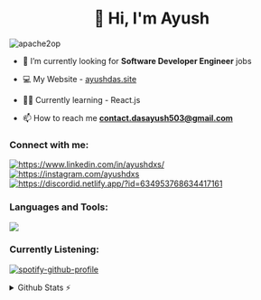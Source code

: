 <h1 align="center">👋 Hi, I'm Ayush</h1>
<p align="left"> <img src="https://komarev.com/ghpvc/?username=apache2op&label=Profile%20views&color=0e75b6&style=flat" alt="apache2op" /> </p>

- 🔭 I’m currently looking for **Software Developer Engineer** jobs

- 💻 My Website - [ayushdas.site](https://apache2op.github.io/CODSOFT/Portfolio/)

- 👨‍💻 Currently learning - React.js

- 📫 How to reach me **contact.dasayush503@gmail.com**

<h3 align="left">Connect with me:</h3>
<p align="left">

<a href="https://www.linkedin.com/in/ayushdxs/" target="blank"><img align="center" src="https://skillicons.dev/icons?i=linkedin" alt="https://www.linkedin.com/in/ayushdxs/" /></a>
<a href="https://instagram.com/ayushdxs" target="blank"><img align="center" src="https://skillicons.dev/icons?i=instagram" alt="https://instagram.com/ayushdxs" /></a>
<a href="https://discordid.netlify.app/?id=634953768634417161" target="blank"><img align="center" src="https://skillicons.dev/icons?i=discord" alt="https://discordid.netlify.app/?id=634953768634417161" /></a>
</p>

<h3 align="left">Languages and Tools:</h3>
<p align="left">
  <a href="https://skillicons.dev">
    <img src="https://skillicons.dev/icons?i=c,cpp,java,py,html,css,js,react,git,mysql,vscode,eclipse,ubuntu,windows" />
  </a>
</p>

<h3 align="left">Currently Listening:</h3>

[![spotify-github-profile](https://spotify-github-profile.kittinanx.com/api/view?uid=31lw734bh7zgizzp5abhrr63krqi&cover_image=true&theme=natemoo-re&show_offline=false&background_color=121212&interchange=true&bar_color=53b14f&bar_color_cover=false)](https://spotify-github-profile.kittinanx.com/api/view?uid=31lw734bh7zgizzp5abhrr63krqi&redirect=true)

<details>
  <summary>Github Stats ⚡</summary>
  
  <a href="#">![Github stats](https://github-readme-stats.vercel.app/api?username=apache2op&theme=blueberry&count_private=true&hide_border=true&line_height=20)</a>
  <a href="#">![Top Langs](https://github-readme-stats.vercel.app/api/top-langs/?username=apache2op&layout=compact&theme=blueberry&count_private=true&hide_border=true)</a>
</details>
